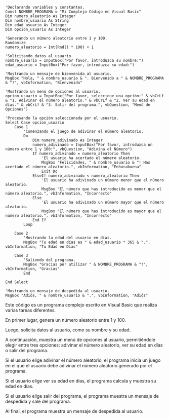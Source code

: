 ```visual basic
'Declarando variables y constantes.
Const NOMBRE_PROGRAMA = "Mi Complejo Código en Visual Basic"
Dim numero_aleatorio As Integer
Dim nombre_usuario As String
Dim edad_usuario As Integer
Dim opcion_usuario As Integer

'Generando un número aleatorio entre 1 y 100.
Randomize
numero_aleatorio = Int(Rnd() * 100) + 1

'Solicitando datos al usuario.
nombre_usuario = InputBox("Por favor, introduzca su nombre:")
edad_usuario = InputBox("Por favor, introduzca su edad:")

'Mostrando un mensaje de bienvenida al usuario.
MsgBox "Hola, " & nombre_usuario & ". Bienvenido a " & NOMBRE_PROGRAMA & "!", vbInformation, "Bienvenido"

'Mostrando un menú de opciones al usuario.
opcion_usuario = InputBox("Por favor, seleccione una opción:" & vbCrLf & "1. Adivinar el número aleatorio." & vbCrLf & "2. Ver su edad en días." & vbCrLf & "3. Salir del programa.", vbQuestion, "Menú de Opciones")

'Procesando la opción seleccionada por el usuario.
Select Case opcion_usuario
    Case 1
        'Comenzando el juego de adivinar el número aleatorio.
        Do
            Dim numero_adivinado As Integer
            numero_adivinado = InputBox("Por favor, introduzca un número entre 1 y 100:", vbQuestion, "Adivina el Número")
            If numero_adivinado = numero_aleatorio Then
                'El usuario ha acertado el número aleatorio.
                MsgBox "Felicidades, " & nombre_usuario & "! Has acertado el número aleatorio.", vbInformation, "Enhorabuena"
                Exit Do
            ElseIf numero_adivinado < numero_aleatorio Then
                'El usuario ha adivinado un número menor que el número aleatorio.
                MsgBox "El número que has introducido es menor que el número aleatorio.", vbInformation, "Incorrecto"
            Else
                'El usuario ha adivinado un número mayor que el número aleatorio.
                MsgBox "El número que has introducido es mayor que el número aleatorio.", vbInformation, "Incorrecto"
            End If
        Loop

    Case 2
        'Mostrando la edad del usuario en días.
        MsgBox "Tu edad en días es " & edad_usuario * 365 & ".", vbInformation, "Tu Edad en Días"

    Case 3
        'Saliendo del programa.
        MsgBox "Gracias por utilizar " & NOMBRE_PROGRAMA & "!", vbInformation, "Gracias"
        End

End Select

'Mostrando un mensaje de despedida al usuario.
MsgBox "Adiós, " & nombre_usuario & ".", vbInformation, "Adiós"
```

Este código es un programa complejo escrito en Visual Basic que realiza varias tareas diferentes.

En primer lugar, genera un número aleatorio entre 1 y 100.

Luego, solicita datos al usuario, como su nombre y su edad.

A continuación, muestra un menú de opciones al usuario, permitiéndole elegir entre tres opciones: adivinar el número aleatorio, ver su edad en días o salir del programa.

Si el usuario elige adivinar el número aleatorio, el programa inicia un juego en el que el usuario debe adivinar el número aleatorio generado por el programa.

Si el usuario elige ver su edad en días, el programa calcula y muestra su edad en días.

Si el usuario elige salir del programa, el programa muestra un mensaje de despedida y sale del programa.

Al final, el programa muestra un mensaje de despedida al usuario.